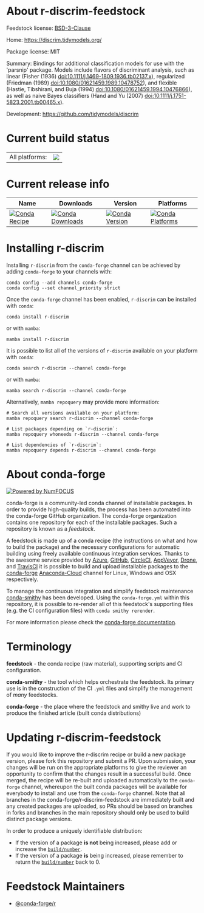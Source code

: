 About r-discrim-feedstock
=========================

Feedstock license: [BSD-3-Clause](https://github.com/conda-forge/r-discrim-feedstock/blob/main/LICENSE.txt)

Home: https://discrim.tidymodels.org/

Package license: MIT

Summary: Bindings for additional classification models for use with the 'parsnip' package. Models include flavors of discriminant analysis, such as linear (Fisher (1936) <doi:10.1111/j.1469-1809.1936.tb02137.x>), regularized (Friedman (1989) <doi:10.1080/01621459.1989.10478752>), and flexible (Hastie, Tibshirani, and Buja (1994) <doi:10.1080/01621459.1994.10476866>), as well as naive Bayes classifiers (Hand and Yu (2007) <doi:10.1111/j.1751-5823.2001.tb00465.x>).

Development: https://github.com/tidymodels/discrim

Current build status
====================


<table><tr><td>All platforms:</td>
    <td>
      <a href="https://dev.azure.com/conda-forge/feedstock-builds/_build/latest?definitionId=19515&branchName=main">
        <img src="https://dev.azure.com/conda-forge/feedstock-builds/_apis/build/status/r-discrim-feedstock?branchName=main">
      </a>
    </td>
  </tr>
</table>

Current release info
====================

| Name | Downloads | Version | Platforms |
| --- | --- | --- | --- |
| [![Conda Recipe](https://img.shields.io/badge/recipe-r--discrim-green.svg)](https://anaconda.org/conda-forge/r-discrim) | [![Conda Downloads](https://img.shields.io/conda/dn/conda-forge/r-discrim.svg)](https://anaconda.org/conda-forge/r-discrim) | [![Conda Version](https://img.shields.io/conda/vn/conda-forge/r-discrim.svg)](https://anaconda.org/conda-forge/r-discrim) | [![Conda Platforms](https://img.shields.io/conda/pn/conda-forge/r-discrim.svg)](https://anaconda.org/conda-forge/r-discrim) |

Installing r-discrim
====================

Installing `r-discrim` from the `conda-forge` channel can be achieved by adding `conda-forge` to your channels with:

```
conda config --add channels conda-forge
conda config --set channel_priority strict
```

Once the `conda-forge` channel has been enabled, `r-discrim` can be installed with `conda`:

```
conda install r-discrim
```

or with `mamba`:

```
mamba install r-discrim
```

It is possible to list all of the versions of `r-discrim` available on your platform with `conda`:

```
conda search r-discrim --channel conda-forge
```

or with `mamba`:

```
mamba search r-discrim --channel conda-forge
```

Alternatively, `mamba repoquery` may provide more information:

```
# Search all versions available on your platform:
mamba repoquery search r-discrim --channel conda-forge

# List packages depending on `r-discrim`:
mamba repoquery whoneeds r-discrim --channel conda-forge

# List dependencies of `r-discrim`:
mamba repoquery depends r-discrim --channel conda-forge
```


About conda-forge
=================

[![Powered by
NumFOCUS](https://img.shields.io/badge/powered%20by-NumFOCUS-orange.svg?style=flat&colorA=E1523D&colorB=007D8A)](https://numfocus.org)

conda-forge is a community-led conda channel of installable packages.
In order to provide high-quality builds, the process has been automated into the
conda-forge GitHub organization. The conda-forge organization contains one repository
for each of the installable packages. Such a repository is known as a *feedstock*.

A feedstock is made up of a conda recipe (the instructions on what and how to build
the package) and the necessary configurations for automatic building using freely
available continuous integration services. Thanks to the awesome service provided by
[Azure](https://azure.microsoft.com/en-us/services/devops/), [GitHub](https://github.com/),
[CircleCI](https://circleci.com/), [AppVeyor](https://www.appveyor.com/),
[Drone](https://cloud.drone.io/welcome), and [TravisCI](https://travis-ci.com/)
it is possible to build and upload installable packages to the
[conda-forge](https://anaconda.org/conda-forge) [Anaconda-Cloud](https://anaconda.org/)
channel for Linux, Windows and OSX respectively.

To manage the continuous integration and simplify feedstock maintenance
[conda-smithy](https://github.com/conda-forge/conda-smithy) has been developed.
Using the ``conda-forge.yml`` within this repository, it is possible to re-render all of
this feedstock's supporting files (e.g. the CI configuration files) with ``conda smithy rerender``.

For more information please check the [conda-forge documentation](https://conda-forge.org/docs/).

Terminology
===========

**feedstock** - the conda recipe (raw material), supporting scripts and CI configuration.

**conda-smithy** - the tool which helps orchestrate the feedstock.
                   Its primary use is in the construction of the CI ``.yml`` files
                   and simplify the management of *many* feedstocks.

**conda-forge** - the place where the feedstock and smithy live and work to
                  produce the finished article (built conda distributions)


Updating r-discrim-feedstock
============================

If you would like to improve the r-discrim recipe or build a new
package version, please fork this repository and submit a PR. Upon submission,
your changes will be run on the appropriate platforms to give the reviewer an
opportunity to confirm that the changes result in a successful build. Once
merged, the recipe will be re-built and uploaded automatically to the
`conda-forge` channel, whereupon the built conda packages will be available for
everybody to install and use from the `conda-forge` channel.
Note that all branches in the conda-forge/r-discrim-feedstock are
immediately built and any created packages are uploaded, so PRs should be based
on branches in forks and branches in the main repository should only be used to
build distinct package versions.

In order to produce a uniquely identifiable distribution:
 * If the version of a package **is not** being increased, please add or increase
   the [``build/number``](https://docs.conda.io/projects/conda-build/en/latest/resources/define-metadata.html#build-number-and-string).
 * If the version of a package **is** being increased, please remember to return
   the [``build/number``](https://docs.conda.io/projects/conda-build/en/latest/resources/define-metadata.html#build-number-and-string)
   back to 0.

Feedstock Maintainers
=====================

* [@conda-forge/r](https://github.com/conda-forge/r/)

